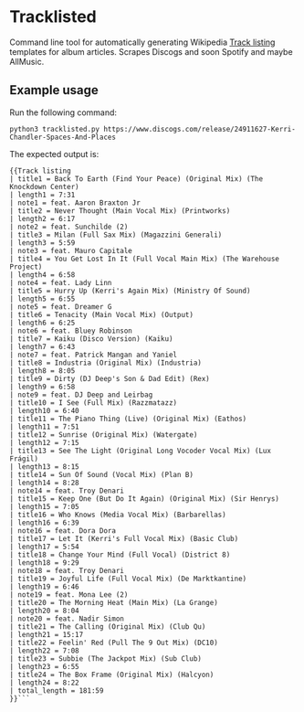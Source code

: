 # Tracklisted

Command line tool for automatically generating Wikipedia [Track listing](https://en.wikipedia.org/wiki/Template:Track_listing) templates for album articles. Scrapes Discogs and soon Spotify and maybe AllMusic.

## Example usage

Run the following command:

`python3 tracklisted.py https://www.discogs.com/release/24911627-Kerri-Chandler-Spaces-And-Places`

The expected output is:

```
{{Track listing
| title1 = Back To Earth (Find Your Peace) (Original Mix) (The Knockdown Center)
| length1 = 7:31
| note1 = feat. Aaron Braxton Jr
| title2 = Never Thought (Main Vocal Mix) (Printworks)
| length2 = 6:17
| note2 = feat. Sunchilde (2)
| title3 = Milan (Full Sax Mix) (Magazzini Generali)
| length3 = 5:59
| note3 = feat. Mauro Capitale
| title4 = You Get Lost In It (Full Vocal Main Mix) (The Warehouse Project)
| length4 = 6:58
| note4 = feat. Lady Linn
| title5 = Hurry Up (Kerri's Again Mix) (Ministry Of Sound)
| length5 = 6:55
| note5 = feat. Dreamer G
| title6 = Tenacity (Main Vocal Mix) (Output)
| length6 = 6:25
| note6 = feat. Bluey Robinson
| title7 = Kaiku (Disco Version) (Kaiku)
| length7 = 6:43
| note7 = feat. Patrick Mangan and Yaniel
| title8 = Industria (Original Mix) (Industria)
| length8 = 8:05
| title9 = Dirty (DJ Deep's Son & Dad Edit) (Rex)
| length9 = 6:58
| note9 = feat. DJ Deep and Leirbag
| title10 = I See (Full Mix) (Razzmatazz)
| length10 = 6:40
| title11 = The Piano Thing (Live) (Original Mix) (Eathos)
| length11 = 7:51
| title12 = Sunrise (Original Mix) (Watergate)
| length12 = 7:15
| title13 = See The Light (Original Long Vocoder Vocal Mix) (Lux Frágil)
| length13 = 8:15
| title14 = Sun Of Sound (Vocal Mix) (Plan B)
| length14 = 8:28
| note14 = feat. Troy Denari
| title15 = Keep One (But Do It Again) (Original Mix) (Sir Henrys)
| length15 = 7:05
| title16 = Who Knows (Media Vocal Mix) (Barbarellas)
| length16 = 6:39
| note16 = feat. Dora Dora
| title17 = Let It (Kerri's Full Vocal Mix) (Basic Club)
| length17 = 5:54
| title18 = Change Your Mind (Full Vocal) (District 8)
| length18 = 9:29
| note18 = feat. Troy Denari
| title19 = Joyful Life (Full Vocal Mix) (De Marktkantine)
| length19 = 6:46
| note19 = feat. Mona Lee (2)
| title20 = The Morning Heat (Main Mix) (La Grange)
| length20 = 8:04
| note20 = feat. Nadir Simon
| title21 = The Calling (Original Mix) (Club Qu)
| length21 = 15:17
| title22 = Feelin' Red (Pull The 9 Out Mix) (DC10)
| length22 = 7:08
| title23 = Subbie (The Jackpot Mix) (Sub Club)
| length23 = 6:55
| title24 = The Box Frame (Original Mix) (Halcyon)
| length24 = 8:22
| total_length = 181:59
}}```